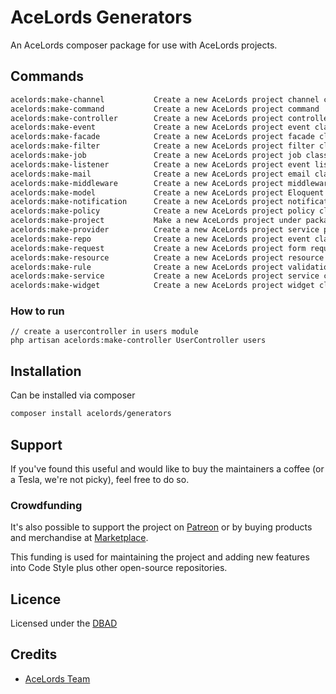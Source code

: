 # AceLords Generators

An AceLords composer package for use with AceLords projects.

## Commands
```bash
acelords:make-channel           Create a new AceLords project channel class
acelords:make-command           Create a new AceLords project command
acelords:make-controller        Create a new AceLords project controller class
acelords:make-event             Create a new AceLords project event class
acelords:make-facade            Create a new AceLords project facade class
acelords:make-filter            Create a new AceLords project filter class
acelords:make-job               Create a new AceLords project job class
acelords:make-listener          Create a new AceLords project event listener class
acelords:make-mail              Create a new AceLords project email class
acelords:make-middleware        Create a new AceLords project middleware class
acelords:make-model             Create a new AceLords project Eloquent model class
acelords:make-notification      Create a new AceLords project notification class
acelords:make-policy            Create a new AceLords project policy class
acelords:make-project           Make a new AceLords project under packages
acelords:make-provider          Create a new AceLords project service provider class
acelords:make-repo              Create a new AceLords project event class
acelords:make-request           Create a new AceLords project form request class
acelords:make-resource          Create a new AceLords project resource
acelords:make-rule              Create a new AceLords project validation rule
acelords:make-service           Create a new AceLords project service class for a facade class
acelords:make-widget            Create a new AceLords project widget class

```

### How to run
```
// create a usercontroller in users module
php artisan acelords:make-controller UserController users
```

## Installation
Can be installed via composer
```bash
composer install acelords/generators
```

## Support
If you've found this useful and would like to buy the maintainers a coffee (or a Tesla, we're not picky), feel free to do so.


### Crowdfunding
It's also possible to support the project on [Patreon](https://www.patreon.com/lexxyungcarter) or by buying products and merchandise at [Marketplace](https://store.acelords.space).

This funding is used for maintaining the project and adding new features into Code Style plus other open-source repositories.

## Licence 
Licensed under the [DBAD](https://dbad-license.org/)

## Credits
- [AceLords Team](https://acelords.space)
